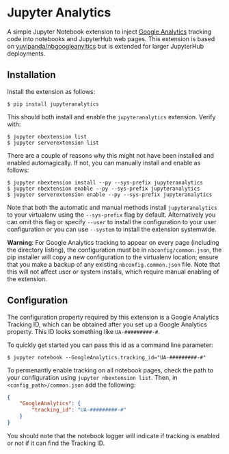 # Jupyter Analytics

A simple Jupyter Notebook extension to inject [Google Analytics](https://www.google.com/analytics/) tracking code into notebooks and JupyterHub web pages. This extension is based on [yuvipanda/nbgoogleanyltics](https://github.com/yuvipanda/nbgoogleanalytics) but is extended for larger JupyterHub deployments.

## Installation

Install the extension as follows:

```
$ pip install jupyteranalytics
```

This should both install and enable the `jupyteranalytics` extension. Verify with:

```
$ jupyter nbextension list
$ jupyter serverextension list
```

There are a couple of reasons why this might not have been installed and enabled automagically. If not, you can manually install and enable as follows:

```
$ jupyter nbextension install --py --sys-prefix jupyteranalytics
$ jupyter nbextension enable --py --sys-prefix jupyteranalytics
$ jupyter serverextension enable --py --sys-prefix jupyteranalytics
```

Note that both the automatic and manual methods install `jupyteranalytics` to your virtualenv using the `--sys-prefix` flag by default. Alternatively you can omit this flag or specify `--user` to install the configuration to your user configuration or you can use `--system` to install the extension systemwide.

**Warning**: For Google Analytics tracking to appear on every page (including the directory listing), the configuration must be in `nbconfig/common.json`, the pip installer will copy a new configuration to the virtualenv location; ensure that you make a backup of any existing `nbconfig.common.json` file. Note that this will not affect user or system installs, which require manual enabling of the extension.

## Configuration

The configuration property required by this extension is a Google Analytics Tracking ID, which can be obtained after you set up a Google Analytics property. This ID looks something like `UA-#########-#`.

To quickly get started you can pass this id as a command line parameter:

```
$ jupyter notebook --GoogleAnalytics.tracking_id="UA-#########-#"
```

To permenantly enable tracking on all notebook pages, check the path to your configuration using `jupyter nbextension list`. Then, in `<config_path>/common.json` add the following:

```json
{
    "GoogleAnalytics": {
        "tracking_id": "UA-#########-#"
    }
}
```

You should note that the notebook logger will indicate if tracking is enabled or not if it can find the Tracking ID.
